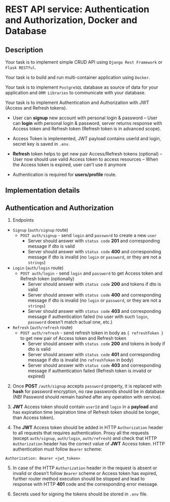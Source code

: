 # REST API service: Authentication and Authorization, Docker and Database

## Description

Your task is to implement simple CRUD API using `Django Rest Framework` or `Flask RESTful`.

Your task is to build and run multi-container application using `Docker`.

Your task is to implement `PostgreSQL` database as source of data for your application and `ORM Libraries` to communicate with your database.

Your task is to implement Authentication and Authorization with JWT (Access and Refresh tokens).

- User can **signup** new account with personal login & password
  – User can **login** with personal login & password, server returns response with Access token and Refresh token (Refresh token is in advanced scope).
- Access Token is implemented, JWT payload contains userId and login, secret key is saved in `.env`.
- **Refresh** token helps to get new pair Access/Refresh tokens (optional)
  – User now should use valid Access token to access resources
  – When the Access token is expired, user can't use it anymore

- Authentication is required for **users/profile** route.

## Implementation details

## Authentication and Authorization

1. Endpoints

- `Signup` (`auth/signup` route)
  - `POST auth/signup` - send `login` and `password` to create a new `user`
    - Server should answer with `status code` **201** and corresponding message if dto is valid
    - Server should answer with `status code` **400** and corresponding message if dto is invalid (no `login` or `password`, or they are not a `strings`)
- `Login` (`auth/login` route)
  - `POST auth/login` - send `login` and `password` to get Access token and Refresh token (optionally)
    - Server should answer with `status code` **200** and tokens if dto is valid
    - Server should answer with `status code` **400** and corresponding message if dto is invalid (no `login` or `password`, or they are not a `strings`)
    - Server should answer with `status code` **403** and corresponding message if authentication failed (no user with such `login`, `password` doesn't match actual one, etc.)
- `Refresh` (`auth/refresh` route)
  - `POST auth/refresh` - send refresh token in body as `{ refreshToken }` to get new pair of Access token and Refresh token
    - Server should answer with `status code` **200** and tokens in body if dto is valid
    - Server should answer with `status code` **401** and corresponding message if dto is invalid (no `refreshToken` in body)
    - Server should answer with `status code` **403** and corresponding message if authentication failed (Refresh token is invalid or expired)

2. Once **POST** `/auth/signup` accepts `password` property, it is replaced with **hash** for password encryption, no raw passwords should be in database (NB! Password should remain hashed after any operation with service).

3. **JWT** Access token should contain `userId` and `login` in a **payload** and has expiration time (expiration time of Refresh token should be longer, than Access token).

4. The **JWT** Access token should be added in HTTP `Authorization` header to all requests that requires authentication. Proxy all the requests (except `auth/signup`, `auth/login`, `auth/refresh`) and check that HTTP `Authorization` header has the correct value of **JWT** Access token.
   HTTP authentication must follow `Bearer` scheme:

```
Authorization: Bearer <jwt_token>
```

5. In case of the HTTP `Authorization` header in the request is absent or invalid or doesn’t follow `Bearer` scheme or Access token has expired, further router method execution should be stopped and lead to response with HTTP **401** code and the corresponding error message.

6. Secrets used for signing the tokens should be stored in `.env` file.
